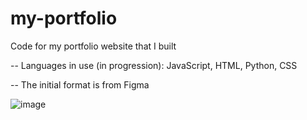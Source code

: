 # my-portfolio


Code for my portfolio website that I built 

-- Languages in use (in progression): JavaScript, HTML, Python, CSS

-- The initial format is from Figma

![image](https://user-images.githubusercontent.com/88302412/144178844-3730edc7-ff31-440a-8d0d-e18d80b01103.png)

